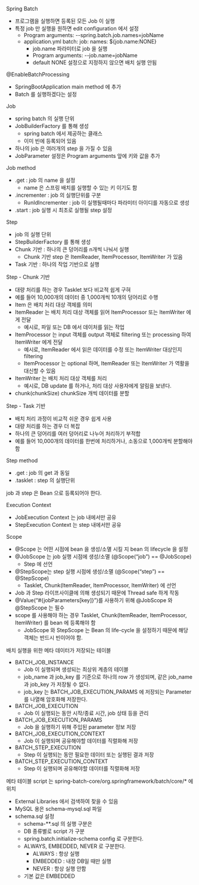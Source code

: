 Spring Batch
- 프로그램을 실행하면 등록된 모든 Job 이 실행
- 특정 job 만 실행을 원하면 edit configuration 에서 설정
  - Program arguments: --spring.batch.job.names=jobName
  - application.yml batch: job: names: ${job.name:NONE}
    - job.name 파라미터로 job 을 실행
    - Program arguments: --job.name=jobName
    - default NONE 설정으로 지정하지 않으면 배치 실행 안됨 

@EnableBatchProcessing
- SpringBootApplication main method 에 추가 
- Batch 를 실행하겠다는 설정

Job
- spring batch 의 실행 단위
- JobBuilderFactory 를 통해 생성
  - spring batch 에서 제공하는 클래스
  - 이미 빈에 등록되어 있음
- 하나의 job 은 여러개의 step 을 가질 수 있음  
- JobParameter 설정은 Program arguments 앞에 키와 값을 추가
  
Job method
- .get : job 의 name 을 설정    
  - name 은 스프링 배치를 실행할 수 있는 키 이기도 함 
- .incrementer : job 의 실행단위를 구분
  - RunIdIncrementer : job 이 실행될때마다 파라미터 아이디를 자동으로 생성
- .start : job 실행 시 최초로 실행될 step 설정

Step
- job 의 실행 단위
- StepBuilderFactory 를 통해 생성
- Chunk 기반 : 하나의 큰 덩어리를 n개씩 나눠서 실행
  - Chunk 기반 step 은 ItemReader, ItemProcessor, ItemWriter 가 있음
- Task 기반 : 하나의 작업 기반으로 실행

Step - Chunk 기반
- 대량 처리를 하는 경우 Tasklet 보다 비교적 쉽게 구혀 
- 예를 들어 10,000개의 데이터 중 1,000개씩 10개의 덩어리로 수행  
- Item 은 배치 처리 대상 객체를 의미
- ItemReader 는 배치 처리 대상 객체를 읽어 ItemProcessor 또는 ItemWriter 에게 전달
  - 예시로, 파일 또는 DB 에서 데이처를 읽는 작업
- ItemProcessor 는 input 객체를 output 객체로 filtering 또는 processing 하여 ItemWriter 에게 전달
  - 예시로, ItemReader 에서 읽은 데이터를 수정 또는 ItemWriter 대상인지 filtering
  - ItemProcessor 는 optional 하며, ItemReader 또는 ItemWriter 가 역활을 대신할 수 있음
- ItemWriter 는 배치 처리 대상 객체를 처리
  - 예시로, DB update 를 하거나, 처리 대상 사용자에게 알림을 보낸다.
- chunk(chunkSize) chunkSize 개씩 데이터를 분할

Step - Task 기반
- 배치 처리 과정이 비교적 쉬운 경우 쉽게 사용
- 대량 처리를 하는 경우 더 복잡
- 하나의 큰 덩어리를 여러 덩어리로 나누어 처리하기 부적합
- 예를 들어 10,000개의 데이터를 한번에 처리하거나, 소동으로 1,000개씩 분할해야함

Step method
- .get : job 의 get 과 동일
- .tasklet : step 의 실행단위

job 과 step 은 Bean 으로 등록되어야 한다.

Execution Context
- JobExecution Context 는 job 내에서만 공유
- StepExecution Context 는 step 내에서만 공유

Scope
- @Scope 는 어떤 시점에 bean 을 생성/소멸 시킬 지 bean 의 lifecycle 을 설정
- @JobScope 는 job 실행 시점에 생성/소멸 (@Scope(“job”) == @JobScope)
  - Step 에 선언
- @StepScope는 step 실행 시점에 생성/소멸 (@Scope(“step”) == @StepScope)
  - Tasklet, Chunk(ItemReader, ItemProcessor, ItemWriter) 에 선언
- Job 과 Step 라이프사이클에 의해 생성되기 때문에 Thread safe 하게 작동
- @Value(“#{jobParameters[key]}”)를 사용하기 위해 @JobScope 와 @StepScope 는 필수
- scope 를 사용해야 하는 경우 Tasklet, Chunk(ItemReader, ItemProcessor, ItemWriter) 를 bean 에 등록해야 함
  - JobScope 와 StepScope 는 Bean 의 life-cycle 을 설정하기 때문에 해당 객체는 반드시 빈이어야 함.







배치 실행을 위한 메타 데이터가 저장되는 테이블
- BATCH_JOB_INSTANCE
  - Job 이 실행되며 생성되는 최상위 계층의 테이블
  - job_name 과 job_key 를 기준으로 하나의 row 가 생성되며, 같은 job_name 과 job_key 가 저장될 수 없다.
  - job_key 는 BATCH_JOB_EXECUTION_PARAMS 에 저장되는 Parameter 를 나열해 암호화해 저장한다.
- BATCH_JOB_EXECUTION
  - Job 이 실행되는 동안 시작/종료 시간, job 상태 등을 관리 
- BATCH_JOB_EXECUTION_PARAMS
  - Job 을 실행하기 위해 주입된 parameter 정보 저장
- BATCH_JOB_EXECUTION_CONTEXT
  - Job 이 실행되며 공유해야할 데이터를  직렬화해 저장
- BATCH_STEP_EXECUTION
  - Step 이 실행되는 동안 필요한 데이터 또는 실행된 결과 저장
- BATCH_STEP_EXECUTION_CONTEXT
  - Step 이 실행되며 공유해야할 데이터를 직렬화해 저장

메타 테이블 script 는 spring-batch-core/org.springframework/batch/core/* 에 위치
- External Libraries 에서 검색하여 찾을 수 있음
- MySQL 용은 schema-mysql.sql 파일 
- schema.sql 설정
  - schema-**.sql 의 실행 구분은
  - DB 종류별로 script 가 구분
  - spring.batch.initialize-schema config 로 구분한다.
  - ALWAYS, EMBEDDED, NEVER 로 구분한다.
    - ALWAYS : 항상 실행
    - EMBEDDED : 내장 DB일 때만 실행
    - NEVER : 항상 실행 안함
  - 기본 값은 EMBEDDED 


